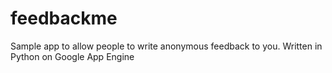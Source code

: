 feedbackme
==========

Sample app to allow people to write anonymous feedback to you. Written in Python on Google App Engine